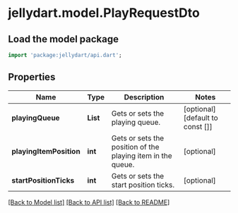 # jellydart.model.PlayRequestDto

## Load the model package
```dart
import 'package:jellydart/api.dart';
```

## Properties
Name | Type | Description | Notes
------------ | ------------- | ------------- | -------------
**playingQueue** | **List<String>** | Gets or sets the playing queue. | [optional] [default to const []]
**playingItemPosition** | **int** | Gets or sets the position of the playing item in the queue. | [optional] 
**startPositionTicks** | **int** | Gets or sets the start position ticks. | [optional] 

[[Back to Model list]](../README.md#documentation-for-models) [[Back to API list]](../README.md#documentation-for-api-endpoints) [[Back to README]](../README.md)


